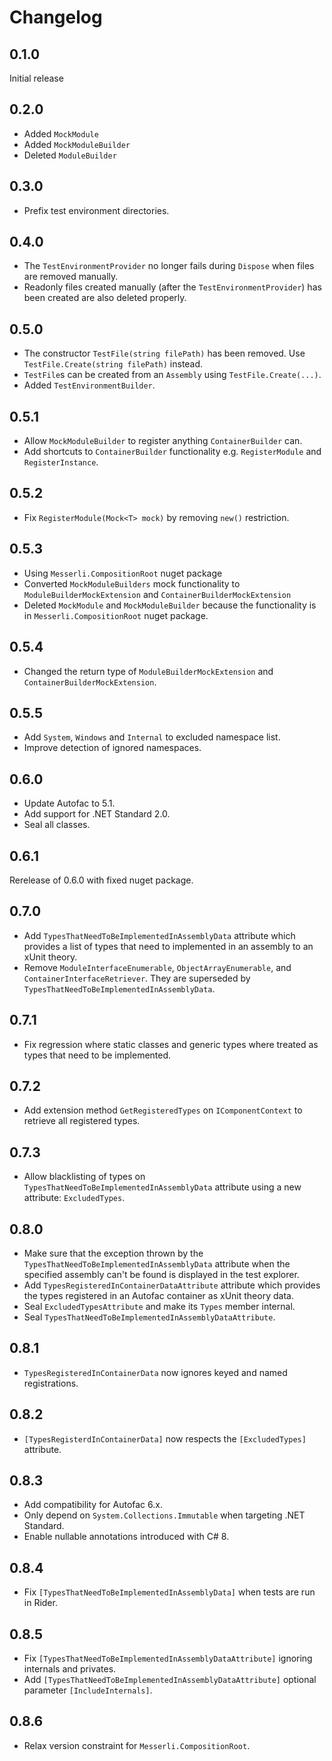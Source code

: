 # Changelog

## 0.1.0
Initial release

## 0.2.0
- Added `MockModule`
- Added `MockModuleBuilder`
- Deleted `ModuleBuilder`

## 0.3.0
- Prefix test environment directories.

## 0.4.0
- The `TestEnvironmentProvider` no longer fails during `Dispose` when files are removed manually.
- Readonly files created manually (after the `TestEnvironmentProvider`) has been created are also deleted properly.

## 0.5.0
- The constructor `TestFile(string filePath)` has been removed. Use `TestFile.Create(string filePath)` instead.
- `TestFile`s can be created from an `Assembly` using `TestFile.Create(...)`.
- Added `TestEnvironmentBuilder`.

## 0.5.1
- Allow `MockModuleBuilder` to register anything `ContainerBuilder` can.
- Add shortcuts to `ContainerBuilder` functionality e.g. `RegisterModule` and `RegisterInstance`.

## 0.5.2
- Fix `RegisterModule(Mock<T> mock)` by removing `new()` restriction.

## 0.5.3
- Using `Messerli.CompositionRoot` nuget package
- Converted `MockModuleBuilders` mock functionality to `ModuleBuilderMockExtension` and `ContainerBuilderMockExtension`
- Deleted `MockModule` and `MockModuleBuilder` because the functionality is in `Messerli.CompositionRoot` nuget package.

## 0.5.4
- Changed the return type of `ModuleBuilderMockExtension` and `ContainerBuilderMockExtension`.

## 0.5.5
- Add `System`, `Windows` and `Internal` to excluded namespace list.
- Improve detection of ignored namespaces.

## 0.6.0
- Update Autofac to 5.1.
- Add support for .NET Standard 2.0.
- Seal all classes.

## 0.6.1
Rerelease of 0.6.0 with fixed nuget package.

## 0.7.0
- Add `TypesThatNeedToBeImplementedInAssemblyData` attribute which provides a list of types
  that need to implemented in an assembly to an xUnit theory.
- Remove `ModuleInterfaceEnumerable`, `ObjectArrayEnumerable`, and `ContainerInterfaceRetriever`.
  They are superseded by `TypesThatNeedToBeImplementedInAssemblyData`.

## 0.7.1
- Fix regression where static classes and generic types where treated as types that need to be implemented.

## 0.7.2
- Add extension method `GetRegisteredTypes` on `IComponentContext` to retrieve all registered types.

## 0.7.3
- Allow blacklisting of types on `TypesThatNeedToBeImplementedInAssemblyData` attribute using a new attribute: `ExcludedTypes`.

## 0.8.0
- Make sure that the exception thrown by the `TypesThatNeedToBeImplementedInAssemblyData` attribute
  when the specified assembly can't be found is displayed in the test explorer.
- Add `TypesRegisteredInContainerDataAttribute` attribute which provides the types
  registered in an Autofac container as xUnit theory data.
- Seal `ExcludedTypesAttribute` and make its `Types` member internal.
- Seal `TypesThatNeedToBeImplementedInAssemblyDataAttribute`.

## 0.8.1
- `TypesRegisteredInContainerData` now ignores keyed and named registrations.

## 0.8.2
- `[TypesRegisterdInContainerData]` now respects the `[ExcludedTypes]` attribute.

## 0.8.3
* Add compatibility for Autofac 6.x.
* Only depend on `System.Collections.Immutable` when targeting .NET Standard.
* Enable nullable annotations introduced with C# 8.

## 0.8.4
* Fix `[TypesThatNeedToBeImplementedInAssemblyData]` when tests are run in Rider.

## 0.8.5
* Fix `[TypesThatNeedToBeImplementedInAssemblyDataAttribute]` ignoring internals and privates.
* Add `[TypesThatNeedToBeImplementedInAssemblyDataAttribute]` optional parameter `[IncludeInternals]`.

## 0.8.6
* Relax version constraint for `Messerli.CompositionRoot`.
